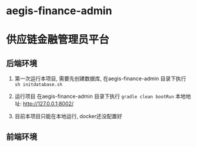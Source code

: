 # aegis-finance-admin
# 供应链金融管理员平台

## 后端环境

1. 第一次运行本项目, 需要先创建数据库, 在aegis-finance-admin 目录下执行 ``` sh initdatabase.sh ```

2. 运行项目 在aegis-finance-admin 目录下执行 ``` gradle clean bootRun ``` 本地地址: http://127.0.0.1:8002/

3. 目前本项目只能在本地运行, docker还没配置好


## 前端环境


